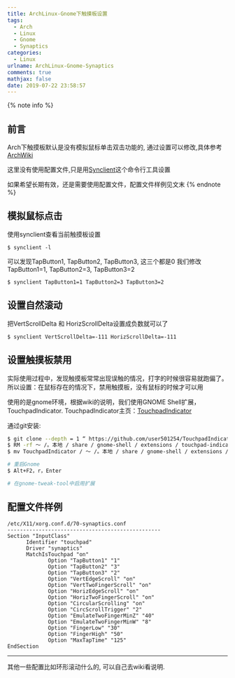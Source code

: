 ```yaml
---
title: ArchLinux-Gnome下触摸板设置
tags:
  - Arch
  - Linux
  - Gnome
  - Synaptics
categories:
  - Linux
urlname: ArchLinux-Gnome-Synaptics 
comments: true
mathjax: false
date: 2019-07-22 23:58:57
---
```


<meta name="referrer" content="no-referrer" />

{% note info %}
## 前言
Arch下触摸板默认是没有模拟鼠标单击双击功能的, 通过设置可以修改,具体参考[ArchWiki](https://wiki.archlinux.org/index.php/Touchpad_Synaptics)

这里没有使用配置文件,只是用[Synclient](https://wiki.archlinux.org/index.php/Touchpad_Synaptics#Synclient)这个命令行工具设置

如果希望长期有效，还是需要使用配置文件，配置文件样例见文末
{% endnote %}
<!--more-->
## 模拟鼠标点击

使用synclient查看当前触摸板设置

```
$ synclient -l
```

可以发现TapButton1, TapButton2, TapButton3, 这三个都是0
我们修改 TapButton1=1, TapButton2=3, TapButton3=2

```
$ synclient TapButton1=1 TapButton2=3 TapButton3=2
```

## 设置自然滚动
把VertScrollDelta 和 HorizScrollDelta设置成负数就可以了

```
$ synclient VertScrollDelta=-111 HorizScrollDelta=-111
```

## 设置触摸板禁用
实际使用过程中，发现触摸板常常出现误触的情况，打字的时候很容易就跑偏了。
所以设置：在鼠标存在的情况下，禁用触摸板，没有鼠标的时候才可以用

使用的是gnome环境，根据wiki的说明，我们使用GNOME Shell扩展，TouchpadIndicator.
TouchpadIndicator主页：[TouchpadIndicator](https://www.ashessin.com/TouchpadIndicator/)

通过git安装:

```bash
$ git clone --depth = 1 “ https://github.com/user501254/TouchpadIndicator.git ” ; rm -rf TouchpadIndicator / .git
$ RM -rf 〜 /。本地 / share / gnome-shell / extensions / touchpad-indicator @ orangeshirt
$ mv TouchpadIndicator / 〜 /。本地 / share / gnome-shell / extensions / touchpad-indicator @ orangeshirt

# 重启Gnome
$ Alt+F2，r，Enter

# 在gnome-tweak-tool中启用扩展
```

## 配置文件样例

```
/etc/X11/xorg.conf.d/70-synaptics.conf
-------------------------------------------------
Section "InputClass"
      Identifier "touchpad"
      Driver "synaptics"
      MatchIsTouchpad "on"
             Option "TapButton1" "1"
             Option "TapButton2" "3"
             Option "TapButton3" "2"
             Option "VertEdgeScroll" "on"
             Option "VertTwoFingerScroll" "on"
             Option "HorizEdgeScroll" "on"
             Option "HorizTwoFingerScroll" "on"
             Option "CircularScrolling" "on"
             Option "CircScrollTrigger" "2"
             Option "EmulateTwoFingerMinZ" "40"
             Option "EmulateTwoFingerMinW" "8"
             Option "FingerLow" "30"
             Option "FingerHigh" "50"
             Option "MaxTapTime" "125"
EndSection
```


------

其他一些配置比如环形滚动什么的, 可以自己去wiki看说明.
